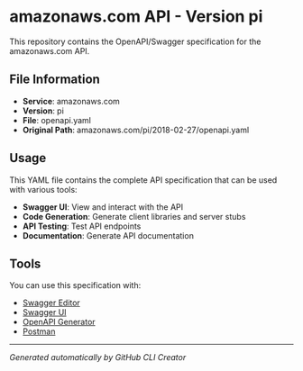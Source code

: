 # amazonaws.com API - Version pi

This repository contains the OpenAPI/Swagger specification for the amazonaws.com API.

## File Information

- **Service**: amazonaws.com
- **Version**: pi
- **File**: openapi.yaml
- **Original Path**: amazonaws.com/pi/2018-02-27/openapi.yaml

## Usage

This YAML file contains the complete API specification that can be used with various tools:

- **Swagger UI**: View and interact with the API
- **Code Generation**: Generate client libraries and server stubs
- **API Testing**: Test API endpoints
- **Documentation**: Generate API documentation

## Tools

You can use this specification with:

- [Swagger Editor](https://editor.swagger.io/)
- [Swagger UI](https://swagger.io/tools/swagger-ui/)
- [OpenAPI Generator](https://openapi-generator.tech/)
- [Postman](https://www.postman.com/)

---

*Generated automatically by GitHub CLI Creator*
